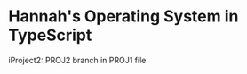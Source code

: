 Hannah's Operating System in TypeScript
===========================================
iProject2: PROJ2 branch in PROJ1 file
